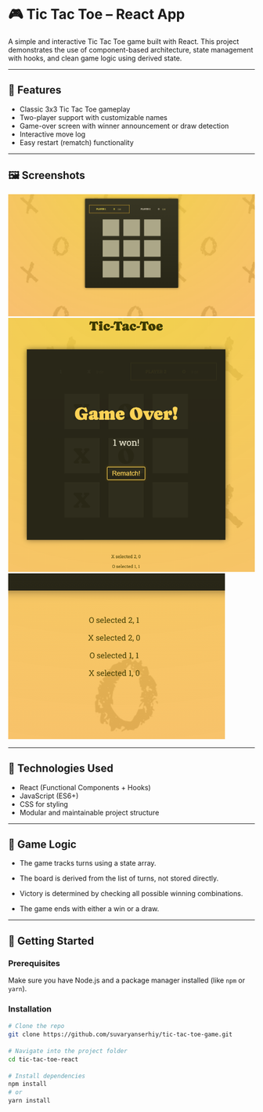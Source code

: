 # 🎮 Tic Tac Toe – React App

A simple and interactive Tic Tac Toe game built with React. This project demonstrates the use of component-based architecture, state management with hooks, and clean game logic using derived state.

---

## 📌 Features

- Classic 3x3 Tic Tac Toe gameplay
- Two-player support with customizable names
- Game-over screen with winner announcement or draw detection
- Interactive move log
- Easy restart (rematch) functionality

---

## 🖼️ Screenshots

![Game Screenshot](/public/screenshots/initialGameScreenShot.png)
![Game Over Screenshot](/public/screenshots/gameOverScreen.png)
![Logs](/public/screenshots/logsScreenshot.png)

---

## 🧩 Technologies Used

- React (Functional Components + Hooks)
- JavaScript (ES6+)
- CSS for styling
- Modular and maintainable project structure

---

## 🧠 Game Logic

- The game tracks turns using a state array.

- The board is derived from the list of turns, not stored directly.

- Victory is determined by checking all possible winning combinations.

- The game ends with either a win or a draw.

---

## 🚀 Getting Started

### Prerequisites

Make sure you have Node.js and a package manager installed (like `npm` or `yarn`).

### Installation

```bash
# Clone the repo
git clone https://github.com/suvaryanserhiy/tic-tac-toe-game.git

# Navigate into the project folder
cd tic-tac-toe-react

# Install dependencies
npm install
# or
yarn install
```

